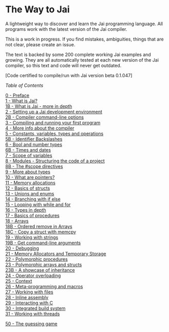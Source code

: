 # The Way to Jai
A lightweight way to discover and learn the Jai programming language. All programs work with the latest version of the Jai compiler.

This is a work in progress.
If you find mistakes, ambiguities, things that are not clear, please create an issue.

The text is backed by some 200 complete working Jai examples and growing. They are all automatically tested at each new version of the Jai compiler, so this text and code will never get outdated.

[Code certified to compile/run with Jai version beta 0.1.047]

_Table of Contents_

   [0 -  Preface](https://github.com/Ivo-Balbaert/The_Way_to_Jai/blob/main/book/0_Preface.md)  
   [1 -  What is Jai?](https://github.com/Ivo-Balbaert/The_Way_to_Jai/blob/main/book/1_What_is_Jai.md)   
   [1B - What is Jai - more in depth](https://github.com/Ivo-Balbaert/The_Way_to_Jai/blob/main/book/1B_What_is_Jai%20-%20more%20in%20depth.md)   
   [2 -  Setting up a Jai development environment](https://github.com/Ivo-Balbaert/The_Way_to_Jai/blob/main/book/2_Setting_up_a_Jai_Development_Environment.md)  
   [2B - Compiler command-line options](https://github.com/Ivo-Balbaert/The_Way_to_Jai/blob/main/book/2B_Compiler_command_line_options.md)  
   [3 - Compiling and running your first program](https://github.com/Ivo-Balbaert/The_Way_to_Jai/blob/main/book/3_Compiling_and_running_your_first_program.md)  
   [4 - More info about the compiler](https://github.com/Ivo-Balbaert/The_Way_to_Jai/blob/main/book/4_More_info_about_the_compiler.md)  
   [5 - Constants, variables, types and operations](https://github.com/Ivo-Balbaert/The_Way_to_Jai/blob/main/book/5_Constants%2C%20variables%2C%20types%20and%20operations.md)  
   [5B - Identifier Backslashes](https://github.com/Ivo-Balbaert/The_Way_to_Jai/blob/main/book/5B_Identifier_Backslashes.md)   
   [6 - Bool and number types](https://github.com/Ivo-Balbaert/The_Way_to_Jai/blob/main/book/6_bool_and_number_types.md)  
   [6B - Times and dates](https://github.com/Ivo-Balbaert/The_Way_to_Jai/blob/main/book/6B_Times_and_dates.md)   
   [7 - Scope of variables](https://github.com/Ivo-Balbaert/The_Way_to_Jai/blob/main/book/7_Scope_of_Variables.md)  
   [8 - Modules - Structuring the code of a project](https://github.com/Ivo-Balbaert/The_Way_to_Jai/blob/main/book/8_Modules_-_Structuring_the_code_of_a_project.md)  
   [8B - The #scope directives](https://github.com/Ivo-Balbaert/The_Way_to_Jai/blob/main/book/8B_The_scope_directives.md)    
   [9 - More about types](https://github.com/Ivo-Balbaert/The_Way_to_Jai/blob/main/book/9_More_about_types.md)  
   [10 - What are pointers?](https://github.com/Ivo-Balbaert/The_Way_to_Jai/blob/main/book/10_What_are_pointers.md)  
   [11 - Memory allocations](https://github.com/Ivo-Balbaert/The_Way_to_Jai/blob/main/book/11_Memory_allocations.md)  
   [12 - Basics of structs](https://github.com/Ivo-Balbaert/The_Way_to_Jai/blob/main/book/12_Basics%20of%20structs.md)    
   [13 - Unions and enums](https://github.com/Ivo-Balbaert/The_Way_to_Jai/blob/main/book/13_Unions%20and%20enums.md)     
   [14 - Branching with if else](https://github.com/Ivo-Balbaert/The_Way_to_Jai/blob/main/book/14_Branching_with_if_else.md)  
   [15 - Looping with while and for](https://github.com/Ivo-Balbaert/The_Way_to_Jai/blob/main/book/15_Looping%20with%20while%20and%20for.md)     
   [16 - Types in depth](https://github.com/Ivo-Balbaert/The_Way_to_Jai/blob/main/book/16_Types%20in%20depth.md)    
   [17 - Basics of procedures](https://github.com/Ivo-Balbaert/The_Way_to_Jai/blob/main/book/17_Basics%20of%20procedures.md)  
   [18 - Arrays](https://github.com/Ivo-Balbaert/The_Way_to_Jai/blob/main/book/18_Arrays.md)  
   [18B - Ordered remove in Arrays](https://github.com/Ivo-Balbaert/The_Way_to_Jai/blob/main/book/18B_Ordered%20remove%20in%20arrays.md)  
   [18C - Copy a struct with memcpy](https://github.com/Ivo-Balbaert/The_Way_to_Jai/blob/main/book/18C_Copying%20a%20struct%20with%20memcpy.md)    
   [19 - Working with strings](https://github.com/Ivo-Balbaert/The_Way_to_Jai/blob/main/book/19_Working_with_Strings.md)  
   [19B - Get command-line arguments](https://github.com/Ivo-Balbaert/The_Way_to_Jai/blob/main/book/19B_Get%20command-line%20arguments.md)    
   [20 - Debugging](https://github.com/Ivo-Balbaert/The_Way_to_Jai/blob/main/book/20_Debugging.md)    
   [21 - Memory Allocators and Temporary Storage](https://github.com/Ivo-Balbaert/The_Way_to_Jai/blob/main/book/21_Memory_Allocators_and_Temporary_Storage.md)  
   [22 - Polymorphic procedures](https://github.com/Ivo-Balbaert/The_Way_to_Jai/blob/main/book/22_Polymorphic%20procedures.md)  
   [23 - Polymorphic arrays and structs](https://github.com/Ivo-Balbaert/The_Way_to_Jai/blob/main/book/23_Polymorphic%20arrays_and_structs.md)  
   [23B - A showcase of inheritance](https://github.com/Ivo-Balbaert/The_Way_to_Jai/blob/main/book/23B_A%20showcase%20of%20inheritance%20using%20structs%2C%20as%20and%20polymorphism.md)  
   [24 - Operator overloading](https://github.com/Ivo-Balbaert/The_Way_to_Jai/blob/main/book/24_Operator_Overloading.md)  
   [25 - Context](https://github.com/Ivo-Balbaert/The_Way_to_Jai/blob/main/book/25_Context.md)  
   [26 - Meta-programming and macros](https://github.com/Ivo-Balbaert/The_Way_to_Jai/blob/main/book/26_Metaprogramming%20and%20macros.md)       
   [27 - Working with files](https://github.com/Ivo-Balbaert/The_Way_to_Jai/blob/main/book/27_Working_with_Files.md)       
   [28 - Inline assembly](https://github.com/Ivo-Balbaert/The_Way_to_Jai/blob/main/book/28_Inline_Assembly.md)  
   [29 - Interacting with C](https://github.com/Ivo-Balbaert/The_Way_to_Jai/blob/main/book/29_Interacting%20with%20C.md)    
   [30 - Integrated build system](https://github.com/Ivo-Balbaert/The_Way_to_Jai/blob/main/book/30_Integrated_build_system.md)    
   [31 - Working with threads](https://github.com/Ivo-Balbaert/The_Way_to_Jai/blob/main/book/31_Working%20with%20threads.md)  

   [50 - The guessing game](https://github.com/Ivo-Balbaert/The_Way_to_Jai/blob/main/book/50_The%20guessing%20game.md)    
 
     
   


